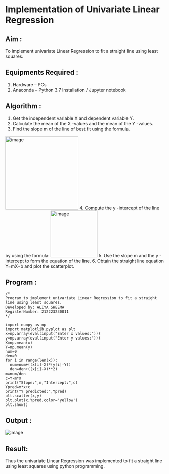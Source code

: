 # Implementation of Univariate Linear Regression
## Aim :
To implement univariate Linear Regression to fit a straight line using least squares.

## Equipments Required :
1. Hardware – PCs
2. Anaconda – Python 3.7 Installation / Jupyter notebook

## Algorithm :
1. Get the independent variable X and dependent variable Y.
2. Calculate the mean of the X -values and the mean of the Y -values.
3. Find the slope m of the line of best fit using the formula. 
<img width="231" alt="image" src="https://user-images.githubusercontent.com/93026020/192078527-b3b5ee3e-992f-46c4-865b-3b7ce4ac54ad.png">
4. Compute the y -intercept of the line by using the formula:
<img width="148" alt="image" src="https://user-images.githubusercontent.com/93026020/192078545-79d70b90-7e9d-4b85-9f8b-9d7548a4c5a4.png">
5. Use the slope m and the y -intercept to form the equation of the line.
6. Obtain the straight line equation Y=mX+b and plot the scatterplot.

## Program :
```
/*
Program to implement univariate Linear Regression to fit a straight line using least squares.
Developed by: ALIYA SHEEMA 
RegisterNumber: 212223230011 
*/
```
```
import numpy as np
import matplotlib.pyplot as plt
x=np.array(eval(input("Enter x values:")))
y=np.array(eval(input("Enter y values:")))
X=np.mean(x)
Y=np.mean(y)
num=0
den=0
for i in range(len(x)):
  num=num+((x[i]-X)*(y[i]-Y))
  den=den+((x[i]-X)**2)
m=num/den
c=Y-m*X
print("Slope:",m,"Intercept:",c)
Ypred=m*x+c
print("Y predicted:",Ypred)
plt.scatter(x,y)
plt.plot(x,Ypred,color='yellow')
plt.show()
```

## Output :

![image](https://github.com/user-attachments/assets/70fd4871-82c1-4f93-8182-9b6887a20683)


## Result:
Thus the univariate Linear Regression was implemented to fit a straight line using least squares using python programming.
